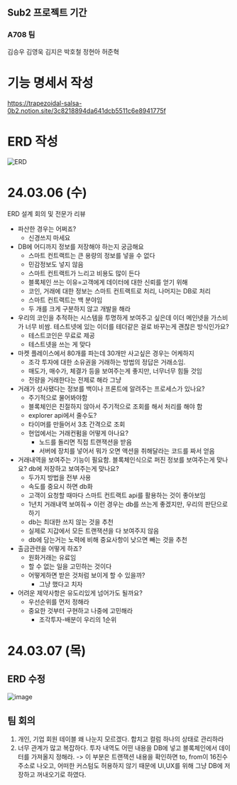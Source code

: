 ## Sub2 프로젝트 기간

### A708 팀

김승우 김영욱 김지은 박호철 정현아 허준혁

# 기능 명세서 작성

https://trapezoidal-salsa-0b2.notion.site/3c8218894da641dcb5511c6e8941775f

# ERD 작성

![ERD](/uploads/1fd251c57190779208cc50fe3f2974bf/ERD.png)

# 24.03.06 (수)
ERD 설계 회의 및 전문가 리뷰

- 파산한 경우는 어쩌죠?
    - 신경쓰지 마세요
- DB에 어디까지 정보를 저장해야 하는지 궁금해요
    - 스마트 컨트랙트는 큰 용량의 정보를 넣을 수 없다
    - 민감정보도 넣지 않음
    - 스마트 컨트랙트가 느리고 비용도 많이 든다
    - 블록체인 쓰는 이유=고객에게 데이터에 대한 신뢰를 얻기 위해
    - 코인, 거래에 대한 정보는 스마트 컨트랙트로 처리, 나머지는 DB로 처리
    - 스마트 컨트랙트는 백 분야임
    - 두 개를 크게 구분하지 않고 개발을 해라
- 우리의 코인을 추적하는 시스템을 투명하게 보여주고 싶은데 이더 메인넷을 가스비가 너무 비쌈. 테스트넷에 있는 이더를 테더같은 걸로 바꾸는게 괜찮은 방식인가요?
    - 테스트코인은 무료로 제공
    - 테스트넷을 쓰는 게 맞다
- 마켓 플레이스에서 80개를 파는데 30개만 사고싶은 경우는 어케하지
    - 조각 투자에 대한 소유권을 거래하는 방법의 정답은 거래소임.
    - 매도가, 매수가, 체결가 등을 보여주는게 좋지만, 너무너무 힘들 것임
    - 전량을 거래한다는 전제로 해라 그냥
- 거래가 성사됐다는 정보를 백이나 프론트에 알려주는 프로세스가 있나요?
    - 주기적으로 물어봐야함
    - 블록체인은 친절하지 않아서 주기적으로 조회를 해서 처리를 해야 함
    - explorer api에서 줄수도?
    - 타이머를 만들어서 3초 간격으로 조회
    - 현업에서는 거래컨펌을 어떻게 아나요?
        - 노드를 돌리면 직접 트랜잭션을 받음
        - 서버에 장치를 넣어서 뭐가 오면 액션을 취해달라는 코드를 짜서 얻음
- 거래내역을 보여주는 기능이 필요함. 블록체인식으로 퍼진 정보를 보여주는게 맞나요? db에 저장하고 보여주는게 맞나요?
    - 두가지 방법을 전부 사용
    - 속도를 중요시 하면 db화
    - 고객이 요청할 때마다 스마트 컨트랙트 api를 활용하는 것이 좋아보임
    - 1년치 거래내역 보여줘→ 이런 경우는 db를 쓰는게 좋겠지만, 우리의 판단으로 하기
    - db는 최대한 쓰지 않는 것을 추천
    - 실제로 지갑에서 모든 트랜잭션을 다 보여주지 않음
    - db에 담는거는 노력에 비해 중요사항이 낮으면 빼는 것을 추천
- 출금관련을 어떻게 하죠?
    - 원화거래는 유료임
    - 할 수 없는 일을 고민하는 것이다
    - 어떻게하면 받은 것처럼 보이게 할 수 있을까?
        - 그냥 했다고 치자
- 어려운 제약사항은 유도리있게 넘어가도 될까요?
    - 우선순위를 먼저 정해라
    - 중요한 것부터 구현하고 나중에 고민해라
        - 조각투자-배분이 우리의 1순위
# 24.03.07 (목)
## ERD 수정
![image](/uploads/4fff673cc3794492bc929a5f2572894e/image.png)

## 팀 회의
1. 개인, 기업 회원 테이블 왜 나눈지 모르겠다. 합치고 컬럼 하나의 상태로 관리하라
2. 너무 관계가 많고 복잡하다. 투자 내역도 어떤 내용을 DB에 넣고 블록체인에서 데이터를 가져올지 정해라.
-> 이 부분은 트랜잭션 내용을 확인하면 to, from이 16진수 주소로 나오고, 어떠한 커스텀도
허용하지 않기 때문에 UI,UX를 위해 그냥 DB에 저장하고 꺼내오기로 하였다.
